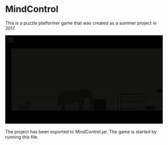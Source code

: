 # MindControl
This is a puzzle platformer game that was created as a summer project in 2017.

![mindcontrol-gif](./MindControl.gif)

The project has been exported to MindControl.jar. The game is started by running this file.
